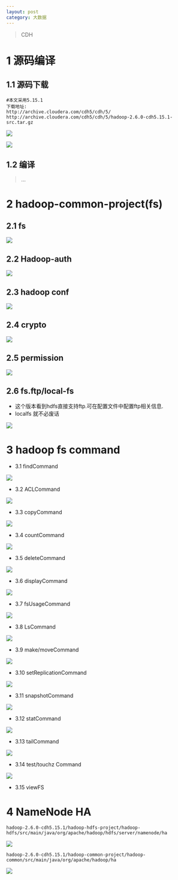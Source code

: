 ```yaml
---
layout: post
category: 大数据
---
```


>CDH
# 1 源码编译

## 1.1 源码下载
```
#本文采用5.15.1
下载地址:
http://archive.cloudera.com/cdh5/cdh/5/
http://archive.cloudera.com/cdh5/cdh/5/hadoop-2.6.0-cdh5.15.1-src.tar.gz
```

![](/assets/img//15717364634272.jpg)


![](/assets/img//15725153283575.jpg)
## 1.2 编译
> ...
> 
# 2 hadoop-common-project(fs)
## 2.1 fs
![](/assets/img//15725152751074.jpg)
## 2.2 Hadoop-auth
![](/assets/img//15725279055494.jpg)
## 2.3 hadoop conf
![](/assets/img//15725279616143.jpg)
## 2.4 crypto
![](/assets/img//15725279874206.jpg)
## 2.5 permission
![](/assets/img//15725280665126.jpg)

## 2.6 fs.ftp/local-fs 

- 这个版本看到hdfs直接支持ftp.可在配置文件中配置ftp相关信息.
- localfs 就不必废话

![](/assets/img//15725153885611.jpg)

# 3 hadoop fs command
-  3.1 findCommand

![](/assets/img//15725281543769.jpg)
-  3.2 ACLCommand

![](/assets/img//15725281805894.jpg)
-  3.3 copyCommand

![](/assets/img//15725282121823.jpg)
-  3.4 countCommand

![](/assets/img//15725282397489.jpg)
- 3.5 deleteCommand

![](/assets/img//15725282658517.jpg)
- 3.6 displayCommand

![](/assets/img//15725282831203.jpg)
- 3.7 fsUsageCommand

![](/assets/img//15725283117862.jpg)
- 3.8 LsCommand

![](/assets/img//15725283487533.jpg)
- 3.9 make/moveCommand

![](/assets/img//15725283883754.jpg)
- 3.10 setReplicationCommand

![](/assets/img//15725284111098.jpg)
- 3.11 snapshotCommand

![](/assets/img//15725284466695.jpg)
- 3.12 statCommand

![](/assets/img//15725284813482.jpg)
- 3.13 tailCommand

![](/assets/img//15725284990121.jpg)
- 3.14 test/touchz Command

![](/assets/img//15725285359543.jpg)
- 3.15 viewFS

# 4 NameNode HA

```
hadoop-2.6.0-cdh5.15.1/hadoop-hdfs-project/hadoop-hdfs/src/main/java/org/apache/hadoop/hdfs/server/namenode/ha
```
![](/assets/img//15725987288113.jpg)

```
hadoop-2.6.0-cdh5.15.1/hadoop-common-project/hadoop-common/src/main/java/org/apache/hadoop/ha
```

![](/assets/img//15725987757454.jpg)
